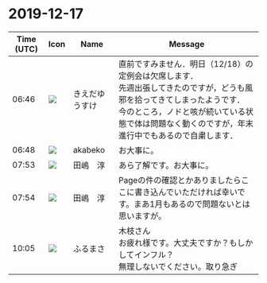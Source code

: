 # 2019-12-17

|Time (UTC)|Icon|Name|Message|
|---|---|---|---|
|06:46|![](https://avatars.slack-edge.com/2019-03-11/571585797168_09840ca518e784c46d3a_72.png)|きえだゆうすけ|直前ですみません．明日（12/18）の定例会は欠席します．<br>先週出張してきたのですが，どうも風邪を拾ってきてしまったようです．<br>今のところ，ノドと咳が続いている状態で体は問題なく動くのですが，年末進行中でもあるので自粛します．|
|06:48|![](https://avatars.slack-edge.com/2019-05-15/638093501942_087e2fbb499f3940fa9f_72.png)|akabeko|お大事に。|
|07:53|![](https://secure.gravatar.com/avatar/698cc14290c3976fdd9f0a23494b87c1.jpg?s=72&d=https%3A%2F%2Fa.slack-edge.com%2Fdf10d%2Fimg%2Favatars%2Fava_0018-72.png)|田嶋　淳|あら了解です。お大事に。|
|07:54|![](https://secure.gravatar.com/avatar/698cc14290c3976fdd9f0a23494b87c1.jpg?s=72&d=https%3A%2F%2Fa.slack-edge.com%2Fdf10d%2Fimg%2Favatars%2Fava_0018-72.png)|田嶋　淳|Pageの件の確認とかありましたらここに書き込んでいただければ幸いです。まあ1月もあるので問題ないとは思いますが。|
|10:05|![](https://secure.gravatar.com/avatar/76a0f849e297e2ebb941be896336414e.jpg?s=72&d=https%3A%2F%2Fa.slack-edge.com%2Fdf10d%2Fimg%2Favatars%2Fava_0021-72.png)|ふるまさ|木枝さん<br>お疲れ様です。大丈夫ですか？もしかしてインフル？<br>無理しないでください。取り急ぎ|
